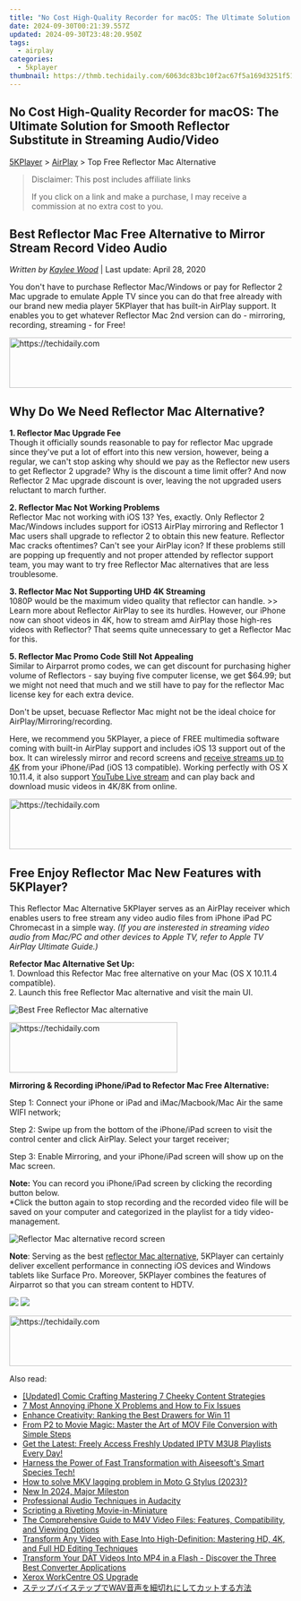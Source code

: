 ```yaml
---
title: "No Cost High-Quality Recorder for macOS: The Ultimate Solution for Smooth Reflector Substitute in Streaming Audio/Video"
date: 2024-09-30T00:21:39.557Z
updated: 2024-09-30T23:48:20.950Z
tags:
  - airplay
categories:
  - 5kplayer
thumbnail: https://thmb.techidaily.com/6063dc83bc10f2ac67f5a169d3251f5108aeff0475931b89679d58ac2ba6f009.jpg
---
```


## No Cost High-Quality Recorder for macOS: The Ultimate Solution for Smooth Reflector Substitute in Streaming Audio/Video

[5KPlayer](https://tools.techidaily.com/5kplayer/products/) \> [AirPlay](https://tools.techidaily.com/5kplayer/airplay/) \> Top Free Reflector Mac Alternative

>  Disclaimer: This post includes affiliate links
>
>  If you click on a link and make a purchase, I may receive a commission at no extra cost to you.
>

## Best Reflector Mac Free Alternative to Mirror Stream Record Video Audio

 _Written by [Kaylee Wood](https://www.quora.com/profile/Amanda-Hu-21)_ | Last update: April 28, 2020

You don't have to purchase Reflector Mac/Windows or pay for Reflector 2 Mac upgrade to emulate Apple TV since you can do that free already with our brand new media player 5KPlayer that has built-in AirPlay support. It enables you to get whatever Reflector Mac 2nd version can do - mirroring, recording, streaming - for Free! 

<!-- affiliate ads begin -->
<a href="https://malaysia-healthcare-travel-council.pxf.io/c/5597632/1557743/17382" target="_top" id="1557743">
  <img src="//a.impactradius-go.com/display-ad/17382-1557743" border="0" alt="https://techidaily.com" width="728" height="90"/>
</a>
<img height="0" width="0" src="https://malaysia-healthcare-travel-council.pxf.io/i/5597632/1557743/17382" style="position:absolute;visibility:hidden;" border="0" />
<!-- affiliate ads end -->

## Why Do We Need Reflector Mac Alternative?

**1\. Reflector Mac Upgrade Fee**  
Though it officially sounds reasonable to pay for reflector Mac upgrade since they've put a lot of effort into this new version, however, being a regular, we can't stop asking why should we pay as the Reflector new users to get Reflector 2 upgrade? Why is the discount a time limit offer? And now Reflector 2 Mac upgrade discount is over, leaving the not upgraded users reluctant to march further. 

**2\. Reflector Mac Not Working Problems**  
Reflector Mac not working with iOS 13? Yes, exactly. Only Reflector 2 Mac/Windows includes support for iOS13 AirPlay mirroring and Reflector 1 Mac users shall upgrade to reflector 2 to obtain this new feature. Reflector Mac cracks oftentimes? Can't see your AirPlay icon? If these problems still are popping up frequently and not proper attended by reflector support team, you may want to try free Reflector Mac alternatives that are less troublesome.

**3\. Reflector Mac Not Supporting UHD 4K Streaming**  
1080P would be the maximum video quality that reflector can handle. >> Learn more about Reflector AirPlay to see its hurdles. However, our iPhone now can shoot videos in 4K, how to stream amd AirPlay those high-res videos with Reflector? That seems quite unnecessary to get a Reflector Mac for this.

**5\. Reflector Mac Promo Code Still Not Appealing**  
Similar to Airparrot promo codes, we can get discount for purchasing higher volume of Reflectors - say buying five computer license, we get $64.99; but we might not need that much and we still have to pay for the reflector Mac license key for each extra device. 

Don't be upset, becuase Reflector Mac might not be the ideal choice for AirPlay/Mirroring/recording. 

Here, we recommend you 5KPlayer, a piece of FREE multimedia software coming with built-in AirPlay support and includes iOS 13 support out of the box. It can wirelessly mirror and record screens and [receive streams up to 4K](https://tools.techidaily.com/5kplayer/airplay/) from your iPhone/iPad (iOS 13 compatible). Working perfectly with OS X 10.11.4, it also support [YouTube Live stream](https://tools.techidaily.com/5kplayer/airplay/) and can play back and download music videos in 4K/8K from online. 

<!-- affiliate ads begin -->
<a href="https://aligracehair.sjv.io/c/5597632/1880960/19272" target="_top" id="1880960">
  <img src="//a.impactradius-go.com/display-ad/19272-1880960" border="0" alt="https://techidaily.com" width="728" height="90"/>
</a>
<img height="0" width="0" src="https://aligracehair.sjv.io/i/5597632/1880960/19272" style="position:absolute;visibility:hidden;" border="0" />
<!-- affiliate ads end -->

## Free Enjoy Reflector Mac New Features with 5KPlayer?

This Reflector Mac Alternative 5KPlayer serves as an AirPlay receiver which enables users to free stream any video audio files from iPhone iPad PC Chromecast in a simple way. _(If you are insterested in streaming video audio from Mac/PC and other devices to Apple TV, refer to Apple TV AirPlay Ultimate Guide.)_

**Refector Mac Alternative Set Up:**  
 1\. Download this Refector Mac free alternative on your Mac (OS X 10.11.4 compatible).   
 2\. Launch this free Reflector Mac alternative and visit the main UI.

![Best Free Reflector Mac alternative](https://www.5kplayer.com/airplay/img/5kplayer.jpg) 

<!-- affiliate ads begin -->
<a href="https://aligracehair.sjv.io/c/5597632/1925468/19272" target="_top" id="1925468">
  <img src="//a.impactradius-go.com/display-ad/19272-1925468" border="0" alt="https://techidaily.com" width="300" height="90"/>
</a>
<img height="0" width="0" src="https://aligracehair.sjv.io/i/5597632/1925468/19272" style="position:absolute;visibility:hidden;" border="0" />
<!-- affiliate ads end -->

**Mirroring & Recording iPhone/iPad to Refector Mac Free Alternative:**

Step 1: Connect your iPhone or iPad and iMac/Macbook/Mac Air the same WIFI network;

Step 2: Swipe up from the bottom of the iPhone/iPad screen to visit the control center and click AirPlay. Select your target receiver;

Step 3: Enable Mirroring, and your iPhone/iPad screen will show up on the Mac screen.

**Note:** You can record you iPhone/iPad screen by clicking the recording button below.  
\*Click the button again to stop recording and the recorded video file will be saved on your computer and categorized in the playlist for a tidy video-management.

![Reflector Mac alternative record screen](https://www.5kplayer.com/airplay/../video-music-player/img/5kp-wmc-alternative-zjy-recording.jpg) 

**Note**: Serving as the best [reflector Mac alternative](https://tools.techidaily.com/5kplayer/airplay/), 5KPlayer can certainly deliver excellent performance in connecting iOS devices and Windows tablets like Surface Pro. Moreover, 5KPlayer combines the features of Airparrot so that you can stream content to HDTV. 

[![](https://www.5kplayer.com/airplay/../button/freedownbackmac.png)](https://tools.techidaily.com/5kplayer/products/) [![](https://www.5kplayer.com/airplay/../button/freedownwhitewin.png)](https://tools.techidaily.com/5kplayer/products/)

<!-- affiliate ads begin -->
<a href="https://appsumo.8odi.net/c/5597632/2037351/7443" target="_top" id="2037351">
  <img src="//a.impactradius-go.com/display-ad/7443-2037351" border="0" alt="https://techidaily.com" width="728" height="90"/>
</a>
<img height="0" width="0" src="https://appsumo.8odi.net/i/5597632/2037351/7443" style="position:absolute;visibility:hidden;" border="0" />
<!-- affiliate ads end -->

<ins class="adsbygoogle"
     style="display:block"
     data-ad-format="autorelaxed"
     data-ad-client="ca-pub-7571918770474297"
     data-ad-slot="1223367746"></ins>

<ins class="adsbygoogle"
     style="display:block"
     data-ad-client="ca-pub-7571918770474297"
     data-ad-slot="8358498916"
     data-ad-format="auto"
     data-full-width-responsive="true"></ins>

<span class="atpl-alsoreadstyle">Also read:</span>
<div><ul>
<li><a href="https://youtube-web.techidaily.com/ed-comic-crafting-mastering-7-cheeky-content-strategies/"><u>[Updated] Comic Crafting Mastering 7 Cheeky Content Strategies</u></a></li>
<li><a href="https://fox-that.techidaily.com/7-most-annoying-iphone-x-problems-and-how-to-fix-issues/"><u>7 Most Annoying iPhone X Problems and How to Fix Issues</u></a></li>
<li><a href="https://windows11.techidaily.com/enhance-creativity-ranking-the-best-drawers-for-win-11/"><u>Enhance Creativity: Ranking the Best Drawers for Win 11</u></a></li>
<li><a href="https://media-tips.techidaily.com/from-p2-to-movie-magic-master-the-art-of-mov-file-conversion-with-simple-steps/"><u>From P2 to Movie Magic: Master the Art of MOV File Conversion with Simple Steps</u></a></li>
<li><a href="https://media-tips.techidaily.com/get-the-latest-freely-access-freshly-updated-iptv-m3u8-playlists-every-day/"><u>Get the Latest: Freely Access Freshly Updated IPTV M3U8 Playlists Every Day!</u></a></li>
<li><a href="https://media-tips.techidaily.com/1723620213932-harness-the-power-of-fast-transformation-with-aiseesofts-smart-species-tech/"><u>Harness the Power of Fast Transformation with Aiseesoft's Smart Species Tech!</u></a></li>
<li><a href="https://blog-min.techidaily.com/how-to-solve-mkv-lagging-problem-in-moto-g-stylus-2023-by-aiseesoft-video-converter-play-mkv-on-android/"><u>How to solve MKV lagging problem in Moto G Stylus (2023)?</u></a></li>
<li><a href="https://ai-driven-video-production.techidaily.com/new-in-2024-major-mileston/"><u>New In 2024, Major Mileston</u></a></li>
<li><a href="https://extra-tips.techidaily.com/professional-audio-techniques-in-audacity/"><u>Professional Audio Techniques in Audacity</u></a></li>
<li><a href="https://extra-lessons.techidaily.com/scripting-a-riveting-movie-in-miniature/"><u>Scripting a Riveting Movie-in-Miniature</u></a></li>
<li><a href="https://media-tips.techidaily.com/the-comprehensive-guide-to-m4v-video-files-features-compatibility-and-viewing-options/"><u>The Comprehensive Guide to M4V Video Files: Features, Compatibility, and Viewing Options</u></a></li>
<li><a href="https://media-tips.techidaily.com/transform-any-video-with-ease-into-high-definition-mastering-hd-4k-and-full-hd-editing-techniques/"><u>Transform Any Video with Ease Into High-Definition: Mastering HD, 4K, and Full HD Editing Techniques</u></a></li>
<li><a href="https://media-tips.techidaily.com/1723620227859-transform-your-dat-videos-into-mp4-in-a-flash-discover-the-three-best-converter-applications/"><u>Transform Your DAT Videos Into MP4 in a Flash - Discover the Three Best Converter Applications</u></a></li>
<li><a href="https://driver-install.techidaily.com/xerox-workcentre-os-upgrade/"><u>Xerox WorkCentre OS Upgrade</u></a></li>
<li><a href="https://win-studio.techidaily.com/1726029828259-wav/"><u>ステップバイステップでWAV音声を細切れにしてカットする方法</u></a></li>
</ul></div>

